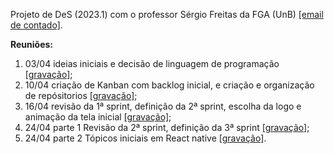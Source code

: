Projeto de DeS (2023.1) com o professor Sérgio Freitas da FGA (UnB) [[email de contado]](mailto:sergiofreitas@unb.br).

**Reuniões:**

1. 03/04 ideias iniciais e decisão de linguagem de programação [[gravação]](https://youtu.be/oCo3_l9yjag);
2. 10/04 criação de Kanban com backlog inicial, e criação e organização de repósitorios [[gravação]](https://youtu.be/O5FdUxWQ-uo);
3.  16/04 revisão da 1ª sprint, definição da 2ª sprint, escolha da logo e animação da tela inicial [[gravação]](https://youtu.be/jxAqiAvt2C0);
4. 24/04 parte 1 Revisão da 2ª sprint, definição da 3ª sprint [[gravação]](https://youtu.be/WNyN6yPAbT0);
5. 24/04 parte 2  Tópicos iniciais em React native [[gravação]](https://youtu.be/b4VeMpOEmks).
